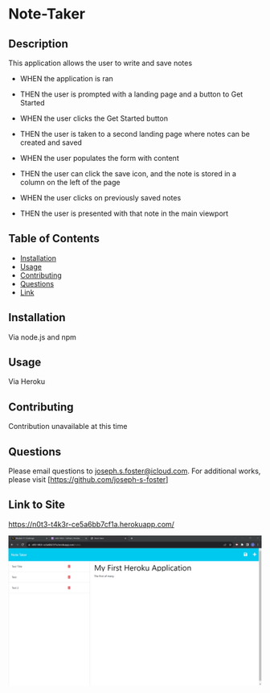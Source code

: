 # Note-Taker

  ## Description
  This application allows the user to write and save notes

  - WHEN the application is ran
  - THEN the user is prompted with a landing page and a button to Get Started

  - WHEN the user clicks the Get Started button
  - THEN the user is taken to a second landing page where notes can be created and saved

  - WHEN the user populates the form with content
  - THEN the user can click the save icon, and the note is stored in a column on the left of the page

  - WHEN the user clicks on previously saved notes
  - THEN the user is presented with that note in the main viewport

  ## Table of Contents
  - [Installation](#installation)
  - [Usage](#usage)
  - [Contributing](#contributing)
  - [Questions](#questions)
  - [Link](#link-to-site)

  ## Installation
  Via node.js and npm

  ## Usage
  Via Heroku

  ## Contributing
  Contribution unavailable at this time

  ## Questions
  Please email questions to joseph.s.foster@icloud.com.
  For additional works, please visit [https://github.com/joseph-s-foster]

  ## Link to Site
  https://n0t3-t4k3r-ce5a6bb7cf1a.herokuapp.com/

  ![Screenshot of application](./Screenshot.png)
